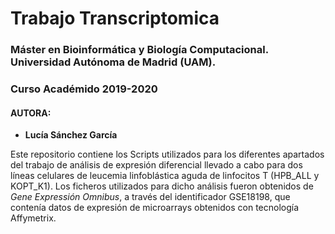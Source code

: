 # Trabajo Transcriptomica
###  Máster en Bioinformática y Biología Computacional. Universidad Autónoma de Madrid (UAM).
###  Curso Académido 2019-2020 

#### AUTORA:
  * **Lucía Sánchez García**
  
Este repositorio contiene los Scripts utilizados para los diferentes apartados del trabajo de análisis de expresión diferencial llevado a cabo para dos líneas celulares de leucemia linfoblástica aguda de linfocitos T (HPB_ALL y KOPT_K1).
Los ficheros utilizados para dicho análisis fueron obtenidos de _Gene Expressión Omnibus_, a través del identificador GSE18198, que contenía datos de expresión de microarrays obtenidos con tecnología Affymetrix.
